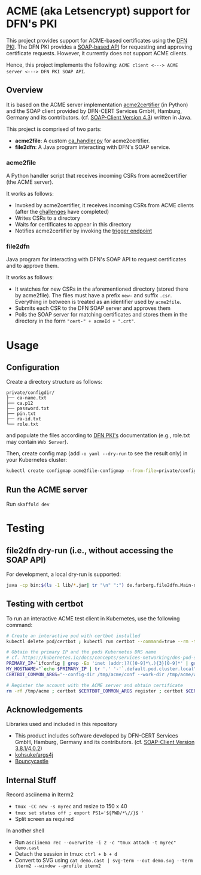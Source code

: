 # ACME (aka Letsencrypt) support for DFN's PKI

This project provides support for ACME-based certificates using the [DFN PKI](https://www.pki.dfn.de/ueberblick-dfn-pki/). The DFN PKI provides a [SOAP-based API](https://blog.pki.dfn.de/2019/04/soap-client-version-3-8-4-0-1/) for requesting and approving certificate requests. However, it currently does not support ACME clients.

Hence, this project implements the following: `ACME client <---> ACME server <---> DFN PKI SOAP API`.

## Overview 

It is based on the ACME server implementation [acme2certifier](https://github.com/grindsa/acme2certifier) (in Python) and the SOAP client provided by DFN-CERT Services GmbH, Hamburg, Germany and its contributors. (cf. [SOAP-Client Version 4.3](https://blog.pki.dfn.de/2021/02/soap-client-version-4-3/)) written in Java. 

This project is comprised of two parts:
- **acme2file**: A custom [ca_handler.py](https://github.com/grindsa/acme2certifier/blob/master/docs/ca_handler.md) for acme2certifier.
- **file2dfn**: A Java program interacting with DFN's SOAP service.

### acme2file

A Python handler script that receives incoming CSRs from acme2certifier (the ACME server). 

It works as follows:
- Invoked by acme2certifier, it receives incoming CSRs from ACME clients (after the [challenges](https://letsencrypt.org/docs/challenge-types/) have completed)
- Writes CSRs to a directory
- Waits for certificates to appear in this directory
- Notifies acme2certifier by invoking the [trigger endpoint](https://github.com/grindsa/acme2certifier/blob/master/docs/trigger.md)

### file2dfn

Java program for interacting with DFN's SOAP API to request certificates and to approve them.

It works as follows:
- It watches for new CSRs in the aforementioned directory (stored there by acme2file). The files must have a prefix `new-` and suffix `.csr`. Everything in between is treated as an identifier used by `acme2file`.
- Submits each CSR to the DFN SOAP server and approves them
- Polls the SOAP server for matching certificates and stores them in the directory in the form `"cert-" + acmeId + ".crt"`.

# Usage

## Configuration
Create a directory structure as follows:

```console
private/configdir/
├── ca-name.txt
├── ca.p12
├── password.txt
├── pin.txt
├── ra-id.txt
└── role.txt
```

and populate the files according to [DFN PKI's](https://www.pki.dfn.de/ueberblick-dfn-pki/) documentation (e.g., role.txt may contain `Web Server`).

Then, create config map (add `-o yaml --dry-run` to see the result only) in your Kubernetes cluster:

```bash
kubectl create configmap acme2file-configmap --from-file=private/configdir 
```

## Run the ACME server

Run `skaffold dev`

# Testing 

## file2dfn dry-run (i.e., without accessing the SOAP API)

For development, a local dry-run is supported:

```bash
java -cp bin:$(ls -1 lib/*.jar| tr "\n" ":") de.farberg.file2dfn.Main-dryrun -configdir ../private/configdir/ -dryrunCsrFile ../private/csr-base64.txt -dryrunCertFile ../private/example-cert.pem
```

## Testing with certbot

To run an interactive ACME test client in Kubernetes, use the following command:

```bash
# Create an interactive pod with certbot installed
kubectl delete pod/certbot ; kubectl run certbot --command=true --rm -ti --image certbot/certbot -- /bin/sh

# Obtain the primary IP and the pods Kubernetes DNS name
# cf. https://kubernetes.io/docs/concepts/services-networking/dns-pod-service/#a-aaaa-records-1
PRIMARY_IP=`ifconfig | grep -Eo 'inet (addr:)?([0-9]*\.){3}[0-9]*' | grep -Eo '([0-9]*\.){3}[0-9]*' | grep -v '127.0.0.1'`
MY_HOSTNAME="`echo $PRIMARY_IP | tr '.' '-'`.default.pod.cluster.local"
CERTBOT_COMMON_ARGS="--config-dir /tmp/acme/conf --work-dir /tmp/acme/work --logs-dir /tmp/acme/logs --agree-tos -m bla@bla.de --server http://acme2file-service --no-eff-email --standalone --debug"

# Register the account with the ACME server and obtain certificate
rm -rf /tmp/acme ; certbot $CERTBOT_COMMON_ARGS register ; certbot $CERTBOT_COMMON_ARGS --preferred-challenges http -d "$MY_HOSTNAME" --cert-name certbot-test certonly
```

## Acknowledgements

Libraries used and included in this repository
- This product includes software developed by DFN-CERT Services GmbH, Hamburg, Germany and its contributors. (cf. [SOAP-Client Version 3.8.1/4.0.2](https://blog.pki.dfn.de/2019/11/soap-client-version-3-8-1-4-0-2/))
- [kohsuke/args4j](https://github.com/kohsuke/args4j)
- [Bouncycastle](https://www.bouncycastle.org/)

## Internal Stuff

Record asciinema in Iterm2
- `tmux -CC new -s myrec` and resize to 150 x 40
- `tmux set status off ; export PS1='${PWD/*\//}$ '`
- Split screen as required

In another shell
- Run `asciinema rec --overwrite -i 2 -c "tmux attach -t myrec" demo.cast`
- Detach the session in tmux: `ctrl + b + d`
- Convert to SVG using `cat demo.cast | svg-term --out demo.svg --term iterm2 --window --profile iterm2`
